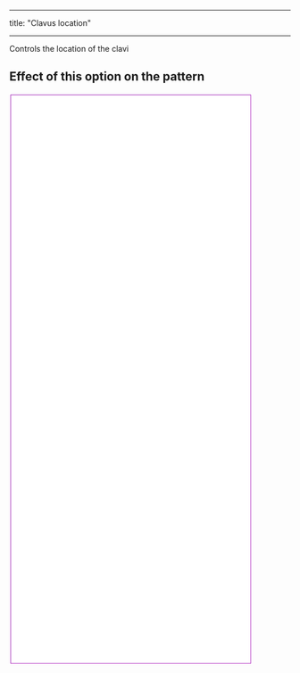 ***

title: "Clavus location"

***

Controls the location of the clavi

## Effect of this option on the pattern

![This image shows the effect of this option by superimposing several variants that have a different value for this option](tiberius_clavuslocation_sample.svg "Effect of this option on the pattern")
